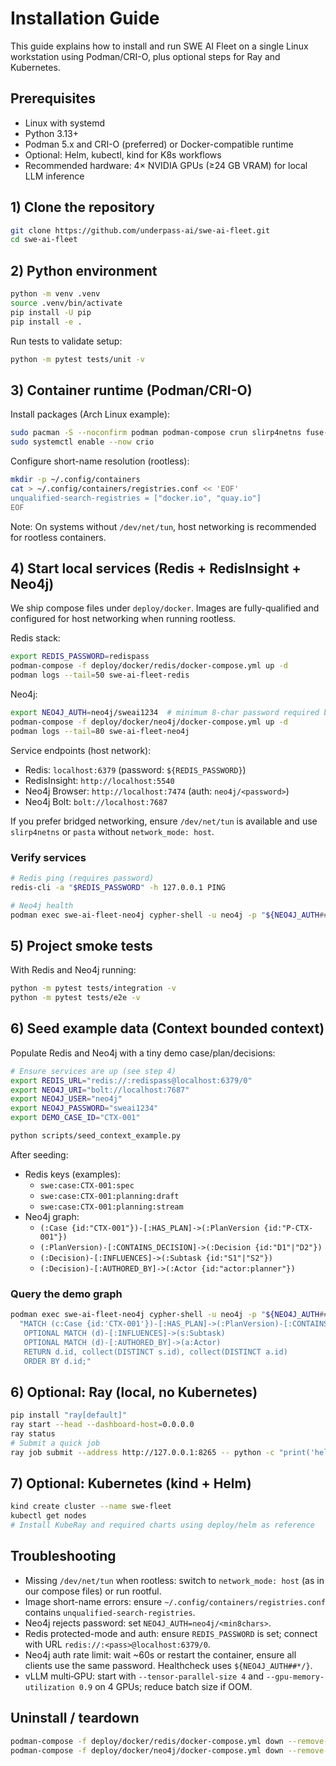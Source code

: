 # Installation Guide

This guide explains how to install and run SWE AI Fleet on a single Linux workstation using Podman/CRI-O, plus optional steps for Ray and Kubernetes.

## Prerequisites

- Linux with systemd
- Python 3.13+
- Podman 5.x and CRI-O (preferred) or Docker-compatible runtime
- Optional: Helm, kubectl, kind for K8s workflows
 - Recommended hardware: 4× NVIDIA GPUs (≥24 GB VRAM) for local LLM inference

## 1) Clone the repository

```bash
git clone https://github.com/underpass-ai/swe-ai-fleet.git
cd swe-ai-fleet
```

## 2) Python environment

```bash
python -m venv .venv
source .venv/bin/activate
pip install -U pip
pip install -e .
```

Run tests to validate setup:

```bash
python -m pytest tests/unit -v
```

## 3) Container runtime (Podman/CRI-O)

Install packages (Arch Linux example):

```bash
sudo pacman -S --noconfirm podman podman-compose crun slirp4netns fuse-overlayfs skopeo buildah conmon containers-common cri-o
sudo systemctl enable --now crio
```

Configure short-name resolution (rootless):

```bash
mkdir -p ~/.config/containers
cat > ~/.config/containers/registries.conf << 'EOF'
unqualified-search-registries = ["docker.io", "quay.io"]
EOF
```

Note: On systems without `/dev/net/tun`, host networking is recommended for rootless containers.

## 4) Start local services (Redis + RedisInsight + Neo4j)

We ship compose files under `deploy/docker`. Images are fully-qualified and configured for host networking when running rootless.

Redis stack:

```bash
export REDIS_PASSWORD=redispass
podman-compose -f deploy/docker/redis/docker-compose.yml up -d
podman logs --tail=50 swe-ai-fleet-redis
```

Neo4j:

```bash
export NEO4J_AUTH=neo4j/sweai1234  # minimum 8-char password required by Neo4j
podman-compose -f deploy/docker/neo4j/docker-compose.yml up -d
podman logs --tail=80 swe-ai-fleet-neo4j
```

Service endpoints (host network):

- Redis: `localhost:6379` (password: `${REDIS_PASSWORD}`)
- RedisInsight: `http://localhost:5540`
- Neo4j Browser: `http://localhost:7474` (auth: `neo4j/<password>`)
- Neo4j Bolt: `bolt://localhost:7687`

If you prefer bridged networking, ensure `/dev/net/tun` is available and use `slirp4netns` or `pasta` without `network_mode: host`.

### Verify services

```bash
# Redis ping (requires password)
redis-cli -a "$REDIS_PASSWORD" -h 127.0.0.1 PING

# Neo4j health
podman exec swe-ai-fleet-neo4j cypher-shell -u neo4j -p "${NEO4J_AUTH##*/}" "RETURN 1;"
```

## 5) Project smoke tests

With Redis and Neo4j running:

```bash
python -m pytest tests/integration -v
python -m pytest tests/e2e -v
```

## 6) Seed example data (Context bounded context)

Populate Redis and Neo4j with a tiny demo case/plan/decisions:

```bash
# Ensure services are up (see step 4)
export REDIS_URL="redis://:redispass@localhost:6379/0"
export NEO4J_URI="bolt://localhost:7687"
export NEO4J_USER="neo4j"
export NEO4J_PASSWORD="sweai1234"
export DEMO_CASE_ID="CTX-001"

python scripts/seed_context_example.py
```

After seeding:

- Redis keys (examples):
  - `swe:case:CTX-001:spec`
  - `swe:case:CTX-001:planning:draft`
  - `swe:case:CTX-001:planning:stream`
- Neo4j graph:
  - `(:Case {id:"CTX-001"})-[:HAS_PLAN]->(:PlanVersion {id:"P-CTX-001"})`
  - `(:PlanVersion)-[:CONTAINS_DECISION]->(:Decision {id:"D1"|"D2"})`
  - `(:Decision)-[:INFLUENCES]->(:Subtask {id:"S1"|"S2"})`
  - `(:Decision)-[:AUTHORED_BY]->(:Actor {id:"actor:planner"})`

### Query the demo graph

```bash
podman exec swe-ai-fleet-neo4j cypher-shell -u neo4j -p "${NEO4J_AUTH##*/}" \
  "MATCH (c:Case {id:'CTX-001'})-[:HAS_PLAN]->(:PlanVersion)-[:CONTAINS_DECISION]->(d:Decision)
   OPTIONAL MATCH (d)-[:INFLUENCES]->(s:Subtask)
   OPTIONAL MATCH (d)-[:AUTHORED_BY]->(a:Actor)
   RETURN d.id, collect(DISTINCT s.id), collect(DISTINCT a.id)
   ORDER BY d.id;"
```

## 6) Optional: Ray (local, no Kubernetes)

```bash
pip install "ray[default]"
ray start --head --dashboard-host=0.0.0.0
ray status
# Submit a quick job
ray job submit --address http://127.0.0.1:8265 -- python -c "print('hello from ray')"
```

## 7) Optional: Kubernetes (kind + Helm)

```bash
kind create cluster --name swe-fleet
kubectl get nodes
# Install KubeRay and required charts using deploy/helm as reference
```

## Troubleshooting

- Missing `/dev/net/tun` when rootless: switch to `network_mode: host` (as in our compose files) or run rootful.
- Image short-name errors: ensure `~/.config/containers/registries.conf` contains `unqualified-search-registries`.
- Neo4j rejects password: set `NEO4J_AUTH=neo4j/<min8chars>`.
- Redis protected-mode and auth: ensure `REDIS_PASSWORD` is set; connect with URL `redis://:<pass>@localhost:6379/0`.
- Neo4j auth rate limit: wait ~60s or restart the container, ensure all clients use the same password. Healthcheck uses `${NEO4J_AUTH##*/}`.
 - vLLM multi‑GPU: start with `--tensor-parallel-size 4` and `--gpu-memory-utilization 0.9` on 4 GPUs; reduce batch size if OOM.

## Uninstall / teardown

```bash
podman-compose -f deploy/docker/redis/docker-compose.yml down --remove-orphans
podman-compose -f deploy/docker/neo4j/docker-compose.yml down --remove-orphans
```


